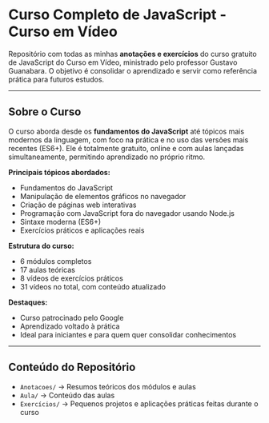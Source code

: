 # Curso Completo de JavaScript - Curso em Vídeo

Repositório com todas as minhas **anotações e exercícios** do curso gratuito de JavaScript do Curso em Vídeo, ministrado pelo professor Gustavo Guanabara. O objetivo é consolidar o aprendizado e servir como referência prática para futuros estudos.

---

## Sobre o Curso

O curso aborda desde os **fundamentos do JavaScript** até tópicos mais modernos da linguagem, com foco na prática e no uso das versões mais recentes (ES6+). Ele é totalmente gratuito, online e com aulas lançadas simultaneamente, permitindo aprendizado no próprio ritmo.

**Principais tópicos abordados:**
- Fundamentos do JavaScript
- Manipulação de elementos gráficos no navegador
- Criação de páginas web interativas
- Programação com JavaScript fora do navegador usando Node.js
- Sintaxe moderna (ES6+)
- Exercícios práticos e aplicações reais

**Estrutura do curso:**
- 6 módulos completos
- 17 aulas teóricas
- 8 vídeos de exercícios práticos
- 31 vídeos no total, com conteúdo atualizado

**Destaques:**
- Curso patrocinado pelo Google
- Aprendizado voltado à prática
- Ideal para iniciantes e para quem quer consolidar conhecimentos

---

## Conteúdo do Repositório

- `Anotacoes/` → Resumos teóricos dos módulos e aulas
- `Aula/` → Conteúdo das aulas
- `Exercícios/` → Pequenos projetos e aplicações práticas feitas durante o curso


